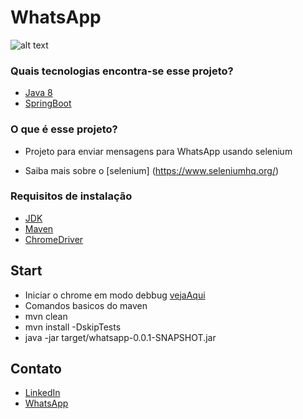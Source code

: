 # WhatsApp #

![alt text](https://github.com/danilocesarmendes/whatsapp/blob/master/src/main/resources/static/images/images1.jpeg?raw=true)

### Quais tecnologias encontra-se esse projeto? ###
* [Java 8](http://www.java.com)
* [SpringBoot](https://spring.io/)

### O que é esse projeto? ###
* Projeto para enviar mensagens para WhatsApp usando selenium

* Saiba mais sobre o [selenium] (https://www.seleniumhq.org/)

### Requisitos de instalação ###
* [JDK](https://www.oracle.com/technetwork/java/javase/downloads/jdk8-downloads-2133151.html)
* [Maven](http://maven.apache.org/)
* [ChromeDriver](https://chromedriver.chromium.org/getting-started)

## Start ##
* Iniciar o chrome em modo debbug [vejaAqui](https://blog.chromium.org/2011/05/remote-debugging-with-chrome-developer.html)
* Comandos basicos do maven
* mvn clean
* mvn install -DskipTests
* java -jar target/whatsapp-0.0.1-SNAPSHOT.jar

## Contato ##
- [LinkedIn](https://www.linkedin.com/in/danilo-cesar-mendes/)
- [WhatsApp](https://api.whatsapp.com/send?phone=5516991001800)